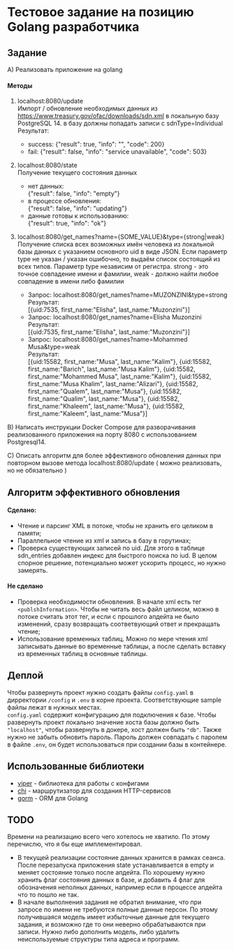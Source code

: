 # Тестовое задание на позицию Golang разработчика

## Задание
A) Реализовать приложение на golang 
#### Методы
1. localhost:8080/update \
   Импорт / обновление необходимых данных из https://www.treasury.gov/ofac/downloads/sdn.xml в локальную базу 
    PostgreSQL 14. в базу должны попадать записи с sdnType=Individual \
    Результат:
    - success:
   {"result": true, "info": "", "code": 200}
    - fail:
    {"result": false, "info": "service unavailable", "code": 503}


2. localhost:8080/state \
   Получение текущего состояния данных
   - нет данных: \
   {"result": false, "info": "empty"}
   - в процессе обновления:\
   {"result": false, "info": "updating"}
   - данные готовы к использованию:\
   {"result": true, "info": "ok"}


3.  localhost:8080/get_names?name={SOME_VALUE}&type={strong|weak} \
    Получение списка всех возможных имён человека из локальной базы данных с указанием основного uid в виде JSON.
    Если параметр type не указан / указан ошибочно, то выдаём список состоящий из всех типов. 
    Параметр type независим от регистра. strong - это точное совпадение имени и фамилии, 
    weak - должно найти любое совпадение в имени либо фамилии
    - Запрос: localhost:8080/get_names?name=MUZONZINI&type=strong \
    Результат: \
    [{uid:7535, first_name:"Elisha", last_name:"Muzonzini"}] 
    - Запрос: localhost:8080/get_names?name=Elisha Muzonzini \
    Результат: \
    [{uid:7535, first_name:"Elisha", last_name:"Muzonzini"}]
    - Запрос: localhost:8080/get_names?name=Mohammed Musa&type=weak \
    Результат: \
    [{uid:15582, first_name:"Musa", last_name:"Kalim"}, {uid:15582, first_name:"Barich", last_name:"Musa Kalim"}, {uid:15582, first_name:"Mohammed Musa", last_name:"Kalim"}, {uid:15582, first_name:"Musa Khalim", last_name:"Alizari"}, {uid:15582, first_name:"Qualem", last_name:"Musa"}, {uid:15582, first_name:"Qualim", last_name:"Musa"}, {uid:15582, first_name:"Khaleem", last_name:"Musa"}, {uid:15582, first_name:"Kaleem", last_name:"Musa"}]


B) Написать инструкции Docker Compose для разворачивания реализованного приложения на порту 8080 с использованием Postgresql14.

C) Описать алгоритм для более эффективного обновления данных при повторном вызове метода localhost:8080/update ( можно реализовать, но не обязательно )

## Алгоритм эффективного обновления

#### Сделано:
- Чтение и парсинг XML в потоке, чтобы не хранить его целиком в памяти;
- Параллельное чтение из xml и запись в базу в горутинах;
- Проверка существующих записей по uid. Для этого в таблице sdn_entries добавлен индекс для быстрого поиска по iud. В целом спорное решение, потенциально может ускорить процесс, но нужно замерять.

#### Не сделано
- Проверка необходимости обновления. В начале xml есть тег `<publshInformation>`.
  Чтобы не читать весь файл целиком, можно в потоке считать этот тег, и если с прошлого апдейта не было изменений,
  сразу возвращать соответвующий ответ и прекращать чтение;
- Использование временных таблиц. Можно по мере чтения xml записывать данные во временные таблицы, а после сделать вставку из временных таблиц в основные таблицы.


## Деплой
Чтобы развернуть проект  нужно создать файлы `config.yaml` в дирректории `/config` и `.env` в корне проекта. 
Соответствующие sample файлы лежат в нужных местах. \
`config.yaml` содержит конфигурацию для подключения к базе. 
Чтобы развернуть проект локально значение хоста базы должно быть `"localhost"`, чтобы развернуть в докере, хост должен быть `"db"`. 
Также нужно не забыть обновить пароль. Пароль должен совпадать с паролем в файле `.env`, он будет использоваться при создании базы в контейнере.

## Использованные библиотеки

- [viper](https://github.com/spf13/viper) - библиотека для работы с конфигами
- [chi](https://github.com/go-chi/chi) - маршрутизатор для создания HTTP-сервисов
- [gorm](https://github.com/go-gorm/gorm) - ORM для Golang

## TODO

Времени на реализацию всего чего хотелось не хватило.
По этому перечислю, что я бы еще имплементировал.

- В текущей реализации состояние данных хранится в рамках сеанса. 
После перезапуска приложения state устанавливается в empty и меняет состояние только после апдейта. 
По хорошему нужно хранить флаг состояния данных в базе, и добавить 4 флаг для обозначения неполных данных, 
например если в процессе апдейта что то пошло не так.
- В начале выполнения задания не обратил внимание, что при запросе по имени не требуются полные данные персон. По этому получившаяся модель имеет избыточные данные для текущего задания, и возможно где то они неверно обрабатываются при записи. Нужно либо дополнить модель, либо удалить неиспользуемые структуры типа адреса и программ.
